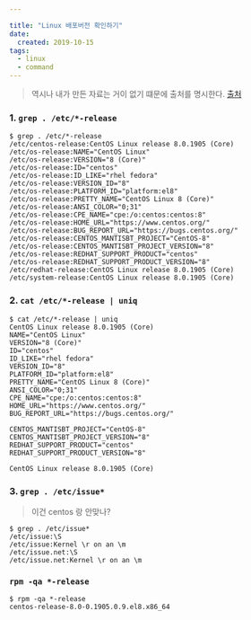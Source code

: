 ```yaml
---

title: "Linux 배포버전 확인하기"
date:
  created: 2019-10-15
tags:
  - linux
  - command
---
```


> 역시나 내가 만든 자료는 거이 없기 떄문에 출처를 명시한다.
[출처](https://zetawiki.com/wiki/리눅스_종류_확인,_리눅스_버전_확인)


### 1. `grep . /etc/*-release`

``` shell
$ grep . /etc/*-release
/etc/centos-release:CentOS Linux release 8.0.1905 (Core)
/etc/os-release:NAME="CentOS Linux"
/etc/os-release:VERSION="8 (Core)"
/etc/os-release:ID="centos"
/etc/os-release:ID_LIKE="rhel fedora"
/etc/os-release:VERSION_ID="8"
/etc/os-release:PLATFORM_ID="platform:el8"
/etc/os-release:PRETTY_NAME="CentOS Linux 8 (Core)"
/etc/os-release:ANSI_COLOR="0;31"
/etc/os-release:CPE_NAME="cpe:/o:centos:centos:8"
/etc/os-release:HOME_URL="https://www.centos.org/"
/etc/os-release:BUG_REPORT_URL="https://bugs.centos.org/"
/etc/os-release:CENTOS_MANTISBT_PROJECT="CentOS-8"
/etc/os-release:CENTOS_MANTISBT_PROJECT_VERSION="8"
/etc/os-release:REDHAT_SUPPORT_PRODUCT="centos"
/etc/os-release:REDHAT_SUPPORT_PRODUCT_VERSION="8"
/etc/redhat-release:CentOS Linux release 8.0.1905 (Core)
/etc/system-release:CentOS Linux release 8.0.1905 (Core)
```

### 2. `cat /etc/*-release | uniq`

``` shell
$ cat /etc/*-release | uniq
CentOS Linux release 8.0.1905 (Core)
NAME="CentOS Linux"
VERSION="8 (Core)"
ID="centos"
ID_LIKE="rhel fedora"
VERSION_ID="8"
PLATFORM_ID="platform:el8"
PRETTY_NAME="CentOS Linux 8 (Core)"
ANSI_COLOR="0;31"
CPE_NAME="cpe:/o:centos:centos:8"
HOME_URL="https://www.centos.org/"
BUG_REPORT_URL="https://bugs.centos.org/"

CENTOS_MANTISBT_PROJECT="CentOS-8"
CENTOS_MANTISBT_PROJECT_VERSION="8"
REDHAT_SUPPORT_PRODUCT="centos"
REDHAT_SUPPORT_PRODUCT_VERSION="8"

CentOS Linux release 8.0.1905 (Core)
```

### 3. `grep . /etc/issue*`

> 이건 centos 랑 안맞나?

``` shell
$ grep . /etc/issue*
/etc/issue:\S
/etc/issue:Kernel \r on an \m
/etc/issue.net:\S
/etc/issue.net:Kernel \r on an \m
```

### `rpm -qa *-release`

``` shell
$ rpm -qa *-release
centos-release-8.0-0.1905.0.9.el8.x86_64
```
